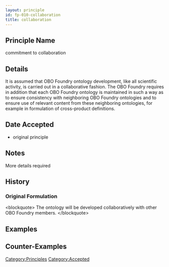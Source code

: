 ```yaml
---
layout: principle
id: fp-010-collaboration
title: collaboration
---
```


Principle Name
--------------

commitment to collaboration

Details
-------

It is assumed that OBO Foundry ontology development, like all scientific
activity, is carried out in a collaborative fashion. The OBO Foundry
requires in addition that each OBO Foundry ontology is maintained in
such a way as to ensure consistency with neighboring OBO Foundry
ontologies and to ensure use of relevant content from these neighboring
ontologies, for example in formulation of cross-product definitions.

Date Accepted
-------------

-   original principle

Notes
-----

More details required

History
-------

### Original Formulation

\<blockquote\> The ontology will be developed collaboratively with other
OBO Foundry members. \</blockquote\>

Examples
--------

Counter-Examples
----------------

<Category:Principles> <Category:Accepted>
